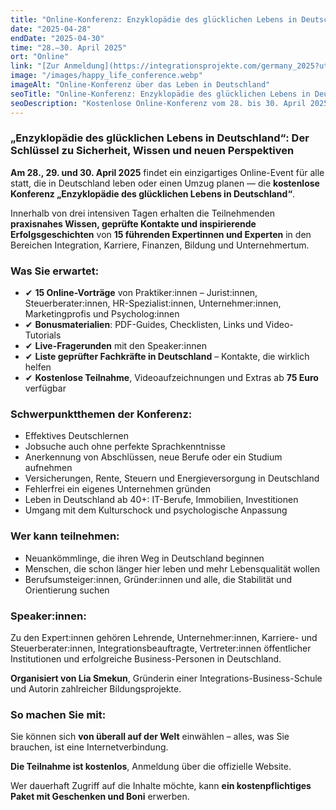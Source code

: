 ```yaml
---
title: "Online-Konferenz: Enzyklopädie des glücklichen Lebens in Deutschland"
date: "2025-04-28"
endDate: "2025-04-30"
time: "28.–30. April 2025"
ort: "Online"
link: "[Zur Anmeldung](https://integrationsprojekte.com/germany_2025?utm_source=tiktok)"
image: "/images/happy_life_conference.webp"
imageAlt: "Online-Konferenz über das Leben in Deutschland"
seoTitle: "Online-Konferenz: Enzyklopädie des glücklichen Lebens in Deutschland — 28.–30. April 2025"
seoDescription: "Kostenlose Online-Konferenz vom 28. bis 30. April 2025: praktische Tipps, Expertenwissen und wichtige Kontakte für das Leben in Deutschland."
---
```


### „Enzyklopädie des glücklichen Lebens in Deutschland“: Der Schlüssel zu Sicherheit, Wissen und neuen Perspektiven

**Am 28., 29. und 30. April 2025** findet ein einzigartiges Online-Event für alle statt, die in Deutschland leben oder einen Umzug planen — die **kostenlose Konferenz „Enzyklopädie des glücklichen Lebens in Deutschland“**.

Innerhalb von drei intensiven Tagen erhalten die Teilnehmenden **praxisnahes Wissen, geprüfte Kontakte und inspirierende Erfolgsgeschichten** von **15 führenden Expertinnen und Experten** in den Bereichen Integration, Karriere, Finanzen, Bildung und Unternehmertum.

### Was Sie erwartet:
- ✔ **15 Online-Vorträge** von Praktiker:innen – Jurist:innen, Steuerberater:innen, HR-Spezialist:innen, Unternehmer:innen, Marketingprofis und Psycholog:innen
- ✔ **Bonusmaterialien**: PDF-Guides, Checklisten, Links und Video-Tutorials
- ✔ **Live-Fragerunden** mit den Speaker:innen
- ✔ **Liste geprüfter Fachkräfte in Deutschland** – Kontakte, die wirklich helfen
- ✔ **Kostenlose Teilnahme**, Videoaufzeichnungen und Extras ab **75 Euro** verfügbar

### Schwerpunktthemen der Konferenz:
- Effektives Deutschlernen
- Jobsuche auch ohne perfekte Sprachkenntnisse
- Anerkennung von Abschlüssen, neue Berufe oder ein Studium aufnehmen
- Versicherungen, Rente, Steuern und Energieversorgung in Deutschland
- Fehlerfrei ein eigenes Unternehmen gründen
- Leben in Deutschland ab 40+: IT-Berufe, Immobilien, Investitionen
- Umgang mit dem Kulturschock und psychologische Anpassung

### Wer kann teilnehmen:
- Neuankömmlinge, die ihren Weg in Deutschland beginnen
- Menschen, die schon länger hier leben und mehr Lebensqualität wollen
- Berufsumsteiger:innen, Gründer:innen und alle, die Stabilität und Orientierung suchen

### Speaker:innen:
Zu den Expert:innen gehören Lehrende, Unternehmer:innen, Karriere- und Steuerberater:innen, Integrationsbeauftragte, Vertreter:innen öffentlicher Institutionen und erfolgreiche Business-Personen in Deutschland.

**Organisiert von Lia Smekun**, Gründerin einer Integrations-Business-Schule und Autorin zahlreicher Bildungsprojekte.

### So machen Sie mit:
Sie können sich **von überall auf der Welt** einwählen – alles, was Sie brauchen, ist eine Internetverbindung. 

**Die Teilnahme ist kostenlos**, Anmeldung über die offizielle Website.

Wer dauerhaft Zugriff auf die Inhalte möchte, kann **ein kostenpflichtiges Paket mit Geschenken und Boni** erwerben.